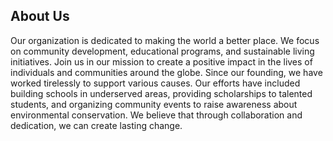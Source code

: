 ## About Us

Our organization is dedicated to making the world a better place. We focus on community development, educational programs, and sustainable living initiatives. Join us in our mission to create a positive impact in the lives of individuals and communities around the globe. Since our founding, we have worked tirelessly to support various causes. Our efforts have included building schools in underserved areas, providing scholarships to talented students, and organizing community events to raise awareness about environmental conservation. We believe that through collaboration and dedication, we can create lasting change.